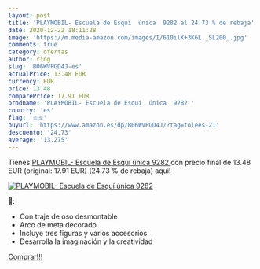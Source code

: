 ```yaml
---
layout: post
title: 'PLAYMOBIL- Escuela de Esquí  única  9282 al 24.73 % de rebaja'
date: 2020-12-22 18:11:28
image: 'https://m.media-amazon.com/images/I/610ilK+3K6L._SL200_.jpg'
comments: true
category: ofertas
author: ring
slug: 'B06WVPGD4J-es'
actualPrice: 13.48 EUR
currency: EUR
price: 13.48
comparePrice: 17.91 EUR
prodname: 'PLAYMOBIL- Escuela de Esquí  única  9282 '
country: 'es'
flag: '🇪🇸'
buyurl: 'https://www.amazon.es/dp/B06WVPGD4J/?tag=tolees-21'
descuento: '24.73'
average: '13.275'
---
```


Tienes [PLAYMOBIL- Escuela de Esquí  única  9282 ](https://www.amazon.es/dp/B06WVPGD4J/?tag=tolees-21) con precio final de  13.48 EUR (original: 17.91 EUR) (24.73 %  de rebaja) aqui!

[![PLAYMOBIL- Escuela de Esquí  única  9282](https://m.media-amazon.com/images/I/610ilK+3K6L._SL200_.jpg)](https://www.amazon.es/dp/B06WVPGD4J/?tag=tolees-21)

🔎:

- Con traje de oso desmontable
- Arco de meta decorado
- Incluye tres figuras y varios accesorios
- Desarrolla la imaginación y la creatividad

[Comprar!!!](https://www.amazon.es/dp/B06WVPGD4J/?tag=tolees-21)
